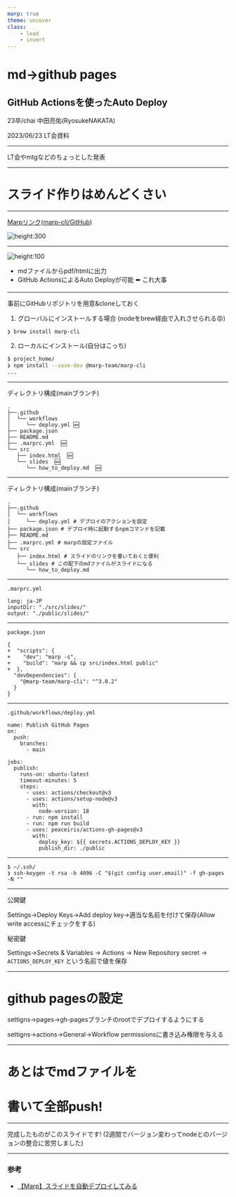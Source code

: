 ```yaml
---
marp: true
theme: uncover
class:
    - lead
    - invert
---
```


# md→github pages
## GitHub Actionsを使ったAuto Deploy

23卒/chai 中田亮佑(RyosukeNAKATA)

2023/06/23 LT会資料

---

LT会やmtgなどのちょっとした発表

---

# スライド作りはめんどくさい

---

[Marpリンク](https://marp.app/)([marp-cli/GitHub](https://github.com/marp-team/marp-cli))

![height:300](https://github.com/marp-team/marp/blob/main/marp-dark.png?raw=true)

---

![height:100](https://github.com/marp-team/marp/blob/main/marp-dark.png?raw=true)

- mdファイルからpdf/htmlに出力
- GitHub ActionsによるAuto Deployが可能 :arrow_left: これ大事

---


事前にGitHubリポジトリを用意&cloneしておく

1. グローバルにインストールする場合
(nodeをbrew経由で入れさせられる:rage:)

```
❯ brew install marp-cli
```
2. ローカルにインストール(自分はこっち)

```bash
$ project_home/
❯ npm install --save-dev @marp-team/marp-cli
...
```

---

ディレクトリ構成(mainブランチ)
```
.
├──.github
│  └── workflows
│     └── deploy.yml 🆕
├── package.json
├── README.md
├── .marprc.yml  🆕
└── src
   ├── index.html  🆕
   └── slides  🆕
      └── how_to_deploy.md  🆕
```

---

ディレクトリ構成(mainブランチ)
```
.
├──.github
│  └── workflows
│     └── deploy.yml # デプロイのアクションを設定
├── package.json # デプロイ時に起動するnpmコマンドを記載
├── README.md
├── .marprc.yml # marpの設定ファイル
└── src
   ├── index.html # スライドのリンクを書いておくと便利
   └── slides # この配下のmdファイルがスライドになる
      └── how_to_deploy.md
```

---

`.marprc.yml`

```
lang: ja-JP
inputDir: "./src/slides/"
output: "./public/slides/"
```
---

`package.json`

```
{
+  "scripts": {
+    "dev": "marp -s",
+    "build": "marp && cp src/index.html public"
+  },
  "devDependencies": {
    "@marp-team/marp-cli": "^3.0.2"
  }
}
```

---

`.github/workflows/deploy.yml`

```
name: Publish GitHub Pages
on:
  push:
    branches:
      - main

jobs:
  publish:
    runs-on: ubuntu-latest
    timeout-minutes: 5
    steps:
      - uses: actions/checkout@v3
      - uses: actions/setup-node@v3
        with:
          node-version: 18
      - run: npm install
      - run: npm run build
      - uses: peaceiris/actions-gh-pages@v3
        with:
          deploy_key: ${{ secrets.ACTIONS_DEPLOY_KEY }}
          publish_dir: ./public
```

---

```
$ ~/.ssh/
❯ ssh-keygen -t rsa -b 4096 -C "$(git config user.email)" -f gh-pages -N ""
```

---

公開鍵

Settings→Deploy Keys→Add deploy key→適当な名前を付けて保存(Allow write accessにチェックをする)

秘密鍵

Settings→Secrets & Variables → Actions → New Repository secret → `ACTIONS_DEPLOY_KEY` という名前で値を保存

---

# github pagesの設定
settigns→pages→gh-pagesブランチのrootでデプロイするようにする

settigns→actions→General→Workflow permissionsに書き込み権限を与える

---


# あとはでmdファイルを
# 書いて全部push!


---

完成したものがこのスライドです!
(2週間でバージョン変わってnodeとのバージョンの整合に苦労しました)

---

### 参考

- [【Marp】スライドを自動デプロイしてみる](https://sakaf.net/posts/marp-deploy/)
